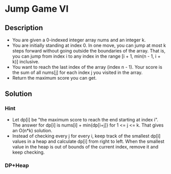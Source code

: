 # Jump Game VI

## Description

* You are given a 0-indexed integer array nums and an integer k.
* You are initially standing at index 0. In one move, you can jump at most k steps forward without going outside the boundaries of the array. That is, you can jump from index i to any index in the range [i + 1, min(n - 1, i + k)] inclusive.
* You want to reach the last index of the array (index n - 1). Your score is the sum of all nums[j] for each index j you visited in the array.
* Return the maximum score you can get.

## Solution

### Hint

* Let dp[i] be "the maximum score to reach the end starting at index i". The answer for dp[i] is nums[i] + min{dp[i+j]} for 1 <= j <= k. That gives an O(n*k) solution.
* Instead of checking every j for every i, keep track of the smallest dp[i] values in a heap and calculate dp[i] from right to left. When the smallest value in the heap is out of bounds of the current index, remove it and keep checking.

### DP+Heap
